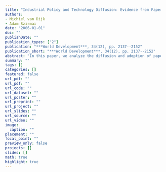 ```yaml
---
title: "Industrial Policy and Technology Diffusion: Evidence from Paper Making Machinery in Indonesia"
authors: 
- Michiel van Dijk
- Adam Szirmai
date: "2006-01-01"
doi: ""
publishDate: ""
publication_types: ["2"]
publication: "***World Development***, 34(12), pp. 2137--2152"
publication_short: "***World Development***, 34(12), pp. 2137--2152"
abstract: "In this paper, we analyze the diffusion and adoption of paper making machinery in the Indonesian pulp and paper industry, from 1923 till 2000. We develop a machine level index of technological sophistication (mach), which measures the technological distance of each paper machine to the world technological frontier. The data reveal a pattern of rapid technological catch up. But catch up was not an industrywide phenomenon. Some modern firms installed state-of-the-art machinery, while others installed older vintages. The paper argues that industrial policy has played an important role in the speed and nature of diffusion of paper making machinery."
summary: ""
tags: []
categories: []
featured: false
url_pdf: ""
url_pdf: ""
url_code: ""
url_dataset: ""
url_poster: ""
url_preprint: ""
url_project: ""
url_slides: ""
url_source: ""
url_video: ""
image: 
  caption: ""
placement: ""
focal_point: ""
preview_only: false
projects: []
slides: []
math: true
highlight: true
---
```


